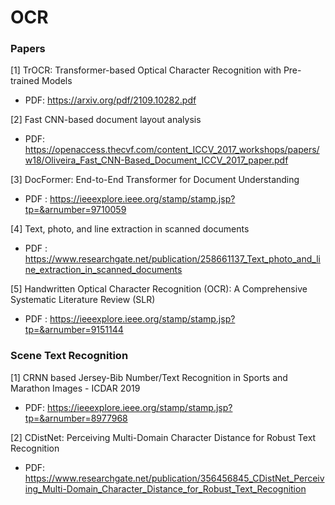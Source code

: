 # OCR

### Papers

[1] TrOCR: Transformer-based Optical Character Recognition with Pre-trained Models
   - PDF: https://arxiv.org/pdf/2109.10282.pdf
   
[2] Fast CNN-based document layout analysis
   - PDF: https://openaccess.thecvf.com/content_ICCV_2017_workshops/papers/w18/Oliveira_Fast_CNN-Based_Document_ICCV_2017_paper.pdf

[3] DocFormer: End-to-End Transformer for Document Understanding
   - PDF : https://ieeexplore.ieee.org/stamp/stamp.jsp?tp=&arnumber=9710059
   
[4] Text, photo, and line extraction in scanned documents
   - PDF : https://www.researchgate.net/publication/258661137_Text_photo_and_line_extraction_in_scanned_documents
   
[5] Handwritten Optical Character Recognition (OCR): A Comprehensive Systematic Literature Review (SLR)
   - PDF : https://ieeexplore.ieee.org/stamp/stamp.jsp?tp=&arnumber=9151144
   
### Scene Text Recognition

[1] CRNN based Jersey-Bib Number/Text Recognition in Sports and Marathon Images - ICDAR 2019
   - PDF: https://ieeexplore.ieee.org/stamp/stamp.jsp?tp=&arnumber=8977968
 
[2] CDistNet: Perceiving Multi-Domain Character Distance for Robust Text Recognition
   - PDF: https://www.researchgate.net/publication/356456845_CDistNet_Perceiving_Multi-Domain_Character_Distance_for_Robust_Text_Recognition 



